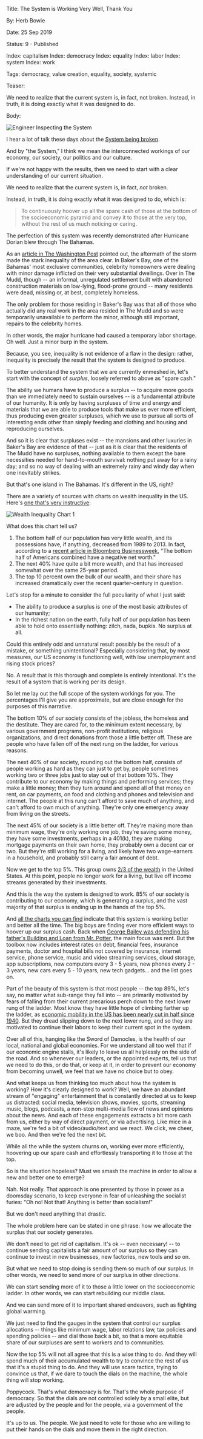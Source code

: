 Title: The System is Working Very Well, Thank You

By:    Herb Bowie

Date:  25 Sep 2019

Status: 9 - Published

Index: capitalism
Index: democracy
Index: equality
Index: labor
Index: system
Index: work

Tags: democracy, value creation, equality, society, systemic

Teaser:

We need to realize that the current system is, in fact, not broken. Instead, in truth, it is doing exactly what it was designed to do.

Body:

<p><img src="../../images/system-working-well.jpg" alt="Engineer Inspecting the System" title="Engineer Inspecting the System" /></p>

I hear a lot of talk these days about the [System being broken][broken]. 

And by "the System," I think we mean the interconnected workings of our economy, our society, our politics and our culture. 

If we're not happy with the results, then we need to start with a clear understanding of our current situation. 

We need to realize that the current system is, in fact, *not* broken. 

Instead, in truth, it is doing exactly what it was designed to do, which is:

> To continuously hoover up all the spare cash of those at the bottom of the socioeconomic pyramid and convey it to those at the very top, without the rest of us much noticing or caring. 

The perfection of this system was recently demonstrated after Hurricane Dorian blew through The Bahamas. 

As an [article in The Washington Post][post] pointed out, the aftermath of the storm made the stark inequality of the area clear. In Baker's Bay, one of the Bahamas' most exclusive communities, celebrity homeowners were dealing with minor damage inflicted on their very substantial dwellings. Over in The Mudd, though -- an informal, unregulated settlement built with abandoned construction materials on low-lying, flood-prone ground -- many residents were dead, missing or, at best, completely homeless. 

The only problem for those residing in Baker's Bay was that all of those who actually did any real work in the area resided in The Mudd and so were temporarily unavailable to perform the minor, although still important, repairs to the celebrity homes.  

In other words, the major hurricane had caused a temporary labor shortage. Oh well. Just a minor burp in the system. 

Because, you see, inequality is not evidence of a flaw in the design: rather, inequality is precisely the result that the system is designed to produce. 

To better understand the system that we are currently enmeshed in, let's start with the concept of *surplus*, loosely referred to above as "spare cash." 

The ability we humans have to produce a surplus -- to acquire more goods than we immediately need to sustain ourselves -- is a fundamental attribute of our humanity. It is only by having surpluses of time and energy and materials that we are able to produce tools that make us ever more efficient, thus producing even greater surpluses, which we use to pursue all sorts of interesting ends other than simply feeding and clothing and housing and reproducing ourselves. 

And so it is clear that surpluses exist -- the mansions and other luxuries in Baker's Bay are evidence of that -- just as it is clear that the residents of The Mudd have no surpluses, nothing available to them except the bare necessities needed for hand-to-mouth survival: nothing put away for a rainy day; and so no way of dealing with an extremely rainy and windy day when one inevitably strikes. 

But that's one island in The Bahamas. It's different in the US, right? 

There are a variety of sources with charts on wealth inequality in the US. Here's [one that's very instructive][chart1]:

![Wealth Inequality Chart 1](https://practopian.org/images/US_Wealth_Inequality_-_v2.png)

What does this chart tell us? 

1. The bottom half of our population has very little wealth, and its possessions have, if anything, decreased from 1989 to 2013. In fact, according to a [recent article in Bloomberg Businessweek][bloomberg], "The bottom half of Americans combined have a negative net worth."
2. The next 40% have quite a bit more wealth, and that has increased somewhat over the same 25-year period. 
3. The top 10 percent own the bulk of our wealth, and their share has increased dramatically over the recent quarter-century in question.  

Let's stop for a minute to consider the full peculiarity of what I just said:

* The ability to produce a surplus is one of the most basic attributes of our humanity;
* In the richest nation on the earth, fully half of our population has been able to hold onto essentially nothing: zilch, nada, bupkis. No surplus at all. 

Could this entirely odd and unnatural result possibly be the result of a mistake, or something unintentional? Especially considering that, by most measures, our US economy is functioning well, with low unemployment and rising stock prices? 

No. A result that is this thorough and complete is entirely intentional. It's the result of a system that is working per its design. 

So let me lay out the full scope of the system workings for you. The percentages I'll give you are approximate, but are close enough for the purposes of this narrative. 

The bottom 10% of our society consists of the jobless, the homeless and the destitute. They are cared for, to the minimum extent necessary, by various government programs, non-profit institutions, religious organizations, and direct donations from those a little better off. These are people who have fallen off of the next rung on the ladder, for various reasons. 

The next 40% of our society, rounding out the bottom half, consists of people working as hard as they can just to get by, people sometimes working two or three jobs just to stay out of that bottom 10%. They contribute to our economy by making things and performing services; they make a little money; then they turn around and spend all of that money on rent, on car payments, on food and clothing and phones and television and internet. The people at this rung can't afford to save much of anything, and can't afford to own much of anything. They're only one emergency away from living on the streets. 

The next 45% of our society is a little better off. They're making more than minimum wage, they're only working one job, they're saving some money, they have some investments, perhaps in a 401(k), they are making mortgage payments on their own home, they probably own a decent car or two. But they're still working for a living, and likely have two wage-earners in a household, and probably still carry a fair amount of debt. 

Now we get to the top 5%. This group owns [2/3 of the wealth][inequality] in the United States. At this point, people no longer work for a living, but live off income streams generated by their investments. 

And this is the way the system is designed to work. 85% of our society is contributing to our economy, which is generating a surplus, and the vast majority of that surplus is ending up in the hands of the top 5%. 

And [all the charts you can find][charts] indicate that this system is working better and better all the time. The big boys are finding ever more efficient ways to hoover up our surplus cash. Back when [George Bailey was defending his father's Building and Loan from Mr. Potter][bailey], the main focus was rent. But the toolbox now includes interest rates on debt, financial fees, insurance payments, doctor and hospital bills not covered by insurance, internet service, phone service, music and video streaming services, cloud storage, app subscriptions, new computers every 3 - 5 years, new phones every 2 - 3 years, new cars every 5 - 10 years, new tech gadgets... and the list goes on. 

Part of the beauty of this system is that most people -- the top 89%, let's say, no matter what sub-range they fall into -- are primarily motivated by fears of falling from their current precarious perch down to the next lower rung of the ladder. Most know they have little hope of climbing farther up the ladder, as [economic mobility in the US has been nearly cut in half since 1940][mobility]. But they dread slipping down to the next lower rung, and so they are motivated to continue their labors to keep their current spot in the system. 

Over all of this, hanging like the Sword of Damocles, is the health of our local, national and global economies. For we understand all too well that if our economic engine stalls, it's likely to leave us all helplessly on the side of the road. And so whenever our leaders, or the appointed experts, tell us that we need to do this, or do that, or keep at it, in order to prevent our economy from becoming unwell, we feel that we have no choice but to obey. 

And what keeps us from thinking too much about how the system is working? How it's clearly designed to work? Well, we have an abundant stream of "engaging" entertainment that is constantly directed at us to keep us distracted: social media, television shows, movies, sports, streaming music, blogs, podcasts, a non-stop multi-media flow of news and opinions about the news. And each of these engagements extracts a bit more cash from us, either by way of direct payment, or via advertising. Like mice in a maze, we're fed a bit of video/audio/text and we react. We click, we cheer, we boo. And then we're fed the next bit. 

While all the while the system churns on, working ever more efficiently, hoovering up our spare cash and effortlessly transporting it to those at the top. 

So is the situation hopeless? Must we smash the machine in order to allow a new and better one to emerge? 

Nah. Not really. That approach is one presented by those in power as a doomsday scenario, to keep everyone in fear of unleashing the socialist furies: "Oh no! Not that! Anything is better than socialism!"

But we don't need anything that drastic. 

The whole problem here can be stated in one phrase: how we allocate the surplus that our society generates. 

We don't need to get rid of capitalism. It's ok -- even necessary! -- to continue sending capitalists a fair amount of our surplus so they can continue to invest in new businesses, new factories, new tools and so on. 

But what we need to stop doing is sending them so much of our surplus. In other words, we need to send more of our surplus in other directions. 

We can start sending more of it to those a little lower on the socioeconomic ladder. In other words, we can start rebuilding our middle class. 

And we can send more of it to important shared endeavors, such as fighting global warming. 

We just need to find the gauges in the system that control our surplus allocations -- things like minimum wage, labor relations law, tax policies and spending policies -- and dial those back a bit, so that a more equitable share of our surpluses are sent to workers and to communities.

Now the top 5% will not all agree that this is a wise thing to do. And they will spend much of their accumulated wealth to try to convince the rest of us that it's a stupid thing to do. And they will use scare tactics, trying to convince us that, if we dare to touch the dials on the machine, the whole thing will stop working. 

Poppycock. That's what democracy is for. That's the whole purpose of democracy. So that the dials are not controlled solely by a small elite, but are adjusted by the people and for the people, via a government of the people. 

It's up to us. The people. We just need to vote for those who are willing to put their hands on the dials and move them in the right direction. 

[apnews]: https://www.apnews.com/df1ca4016d27405791c10eb5772c06a4

[bailey]: https://en.wikiquote.org/wiki/It%27s_a_Wonderful_Life#George_Bailey

[bloomberg]: https://www.bloomberg.com/news/features/2019-05-23/the-wealth-detective-who-finds-the-hidden-money-of-the-super-rich?srnd=premium

[broken]: https://www.google.com/search?q=system+is+broken

[charts]: https://www.vox.com/2018/7/29/17627134/income-inequality-chart

[inequality]: https://inequality.org/facts/wealth-inequality/

[mobility]: https://www.seattletimes.com/business/economy/the-shocking-decline-in-american-economic-mobility/
 
[post]: https://www.washingtonpost.com/world/the_americas/when-hurricane-dorian-blew-through-the-bahamas-it-exposed-one-of-the-worlds-great-faultlines-of-inequality/2019/09/12/9485f8ae-d415-11e9-8924-1db7dac797fb_story.html

[stewart]: https://www.theatlantic.com/magazine/archive/2018/06/the-birth-of-a-new-american-aristocracy/559130/

[wealth]: https://inequality.org/facts/wealth-inequality/

[chart1]: https://en.wikipedia.org/wiki/Wealth_inequality_in_the_United_States


